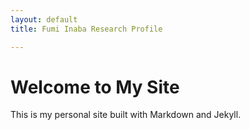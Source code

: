 ```yaml
---
layout: default
title: Fumi Inaba Research Profile

---
```


# Welcome to My Site
This is my personal site built with Markdown and Jekyll.
